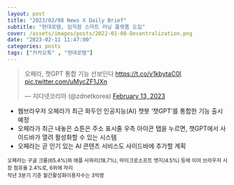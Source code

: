 ```yaml
---
layout: post
title: "2023/02/08 News X Daily Brief"
subtitle: "현대로템, 임직원 스마트 러닝 플랫폼 도입"
cover: /assets/images/posts/2022-01-08-Decentralization.png
date: "2023-02-11 11:47:00"
categories: posts
tags: ["카카오톡" , "현대로템"]
---
```


<div class="row">
    <div class="col-3">
        <blockquote class="twitter-tweet"><p lang="ko" dir="ltr">오페라, 챗GPT 통합 기능 선보인다 <a href="https://t.co/v1kbytaC0I">https://t.co/v1kbytaC0I</a> <a href="https://t.co/uMycZF1JXn">pic.twitter.com/uMycZF1JXn</a></p>&mdash; 지디넷코리아 (@zdnetkorea) <a href="https://twitter.com/zdnetkorea/status/1624937801283403776?ref_src=twsrc%5Etfw">February 13, 2023</a></blockquote>
    </div>
    <div class="col-9">
        <ul>
            <li>웹브라우저 오페라가 최근 화두인 인공지능(AI) 챗봇 ‘챗GPT’를 통합한 기능 출시 예정</li>
            <li>오페라가 최근 내놓은 쇼튼은 주소 표시줄 우측 아이콘 탭을 누르면, 챗GPT에서 사이드바가 열려 활성화할 수 있는 시스템</li>
            <li>오페라는 곧 인기 있는 AI 콘텐츠 서비스도 사이드바에 추가할 계획</li>
        </ul>
        <small>오페라는 구글 크롬(65.4%)와 애플 사파리(18.7%), 마이크로소프트 엣지(4.5%) 등에 이어 브라우저 시장 점유율 2.4%로, 6위에 자리</small><br />
        <small>작년 3분기 기준 월간활성화이용자수는 3억명</small><br />
    </div>
</div>
